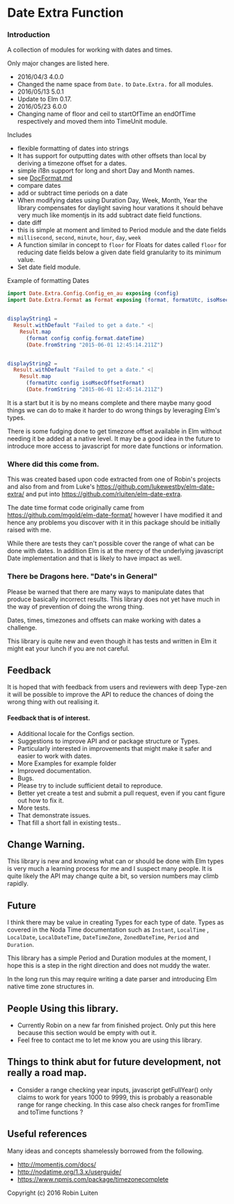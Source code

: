# Date Extra Function

### Introduction
A collection of modules for working with dates and times.

Only major changes are listed here.
* 2016/04/3 4.0.0
 * Changed the name space from `Date.` to `Date.Extra.` for all modules.
* 2016/05/13 5.0.1
 * Update to Elm 0.17.
* 2016/05/23 6.0.0
 * Changing name of floor and ceil to startOfTime an endOfTime respectively and
 moved them into TimeUnit module.

Includes
* flexible formatting of dates into strings
 * It has support for outputting dates with other offsets than local by deriving a timezone offset for a dates.
 * simple i18n support for long and short Day and Month names.
 * see [DocFormat.md](DocFormat.md)
* compare dates
* add or subtract time periods on a date
 * When modifying dates using Duration Day, Week, Month, Year the
 library compensates for daylight saving hour varations it should
 behave very much like momentjs in its add subtract date field functions.
* date diff
 * this is simple at moment and limited to Period module and the date fields
  * `millisecond`, `second`, `minute`, `hour`, `day`, `week`
* A function similar in concept to `floor` for Floats for dates called `floor`
  for reducing date fields below a given date
  field granularity to its minimum value.
* Set date field module.


Example of formatting Dates
```elm
import Date.Extra.Config.Config_en_au exposing (config)
import Date.Extra.Format as Format exposing (format, formatUtc, isoMsecOffsetFormat)


displayString1 =
  Result.withDefault "Failed to get a date." <|
    Result.map
      (format config config.format.dateTime)
      (Date.fromString "2015-06-01 12:45:14.211Z")


displayString2 =
  Result.withDefault "Failed to get a date." <|
    Result.map
      (formatUtc config isoMsecOffsetFormat)
      (Date.fromString "2015-06-01 12:45:14.211Z")
```

It is a start but it is by no means complete and there maybe many good things we can do to make it harder to do wrong things by leveraging Elm's types.

There is some fudging done to get timezone offset available in Elm without needing it be added at a native level. It may be a good idea in the future to introduce more access to javascript for more date functions or information.

### Where did this come from.

This was created based upon code extracted from one of Robin's projects and also from
and from Luke's https://github.com/lukewestby/elm-date-extra/ and put into  https://github.com/rluiten/elm-date-extra.

The date time format code originally came from
https://github.com/mgold/elm-date-format/ however I have modified it and hence any problems you discover with it in this package should be initially raised with me.

While there are tests they can't possible cover the range of what can be done with dates. In addition Elm is at the mercy of the underlying javascript Date implementation and that is likely to have impact as well.

### There be Dragons here. "Date's in General"

Please be warned that there are many ways to manipulate dates that produce basically incorrect results. This library does not yet have much in the way of prevention of doing the wrong thing.

Dates, times, timezones and offsets can make working with dates a challenge.

This library is quite new and even though it has tests and written in Elm it might eat your lunch if you are not careful.

## Feedback

It is hoped that with feedback from users and reviewers with deep Type-zen it will be possible to improve the API to reduce the chances of doing the wrong thing with out realising it.

#### Feedback that is of interest.

* Additional locale for the Configs section.
* Suggestions to improve API and or package structure or Types.
 * Particularly interested in improvements that might make it safer and easier to work with dates.
* More Examples for example folder
* Improved documentation.
* Bugs.
 * Please try to include sufficient detail to reproduce.
 * Better yet create a test and submit a pull request, even if you cant figure out how to fix it.
* More tests.
 * That demonstrate issues.
 * That fill a short fall in existing tests..

## Change Warning.

This library is new and knowing what can or should be done with Elm types is very much a learning process for me and I suspect many people. It is quite likely the API may change quite a bit, so version numbers may climb rapidly.

## Future

I think there may be value in creating Types for each type of date. Types as covered in the Noda Time documentation such as `Instant`, `LocalTime` , `LocalDate`, `LocalDateTime`, `DateTimeZone`, `ZonedDateTime`, `Period` and `Duration`.

This library has a simple Period and Duration modules at the moment, I hope this is a step in the right direction and does not muddy the water.

In the long run this may require writing a date parser and introducing Elm native time zone structures in.


## People Using this library.

* Currently Robin on a new far from finished project. Only put this here because this section would be empty with out it.
* Feel free to contact me to let me know you are using this library.

## Things to think abut for future development, not really a road map.

* Consider a range checking year inputs, javascript getFullYear() only claims
to work for years 1000 to 9999, this is probably a reasonable range for range
checking. In this case also check ranges for fromTime and toTime functions ?


## Useful references

Many ideas and concepts shamelessly borrowed from the following.

* http://momentjs.com/docs/
* http://nodatime.org/1.3.x/userguide/
* https://www.npmjs.com/package/timezonecomplete

Copyright (c) 2016 Robin Luiten
